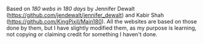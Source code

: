 Based on *180 webs in 180 days* by Jennifer Dewalt (https://github.com/jendewalt/jennifer_dewalt) and Kabir Shah (https://github.com/KingPixil/Main180).
All the websites are based on those done by them, but I have slightly modified them, as my purpose is learning, not copying or claiming credit for something I haven't done.
